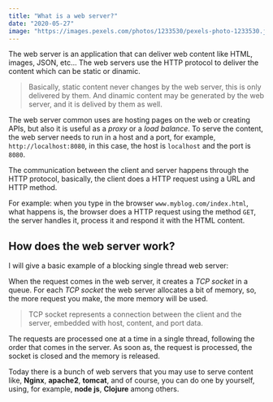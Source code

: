 ```yaml
---
title: "What is a web server?"
date: "2020-05-27"
image: "https://images.pexels.com/photos/1233530/pexels-photo-1233530.jpeg?auto=compress&cs=tinysrgb&dpr=2&h=800&w=800"
---
```


The web server is an application that can deliver web content like HTML, images, JSON, etc... The web servers use the HTTP protocol to deliver the content which can be static or dinamic. 

> Basically, static content never changes by the web server, this is only delivered by them. And dinamic content may be generated by the web server, and it is delived by them as well.

The web server common uses are hosting pages on the web or creating APIs, but also it is useful as a *proxy* or a *load balance*. To serve the content, the web server needs to run in a host and a port, for example, `http://localhost:8080`, in this case, the host is `localhost` and the port is `8080`.

The communication between the client and server happens through the HTTP protocol, basically, the client does a HTTP request using a URL and HTTP method.

For example: when you type in the browser `www.myblog.com/index.html`, what happens is, the browser does a HTTP request using the method `GET`, the server handles it, process it and respond it with the HTML content.

## How does the web server work?

I will give a basic example of a blocking single thread web server:

When the request comes in the web server, it creates a *TCP socket* in a queue. For each *TCP socket* the web server allocates a bit of memory, so, the more request you make, the more memory will be used.

> TCP socket represents a connection between the client and the server, embedded with host, content, and port data.

The requests are processed one at a time in a single thread, following the order that comes in the server. As soon as, the request is processed, the socket is closed and the memory is released.

Today there is a bunch of web servers that you may use to serve content like, **Nginx**, **apache2**, **tomcat**, and of course, you can do one by yourself, using, for example, **node js**, **Clojure** among others.